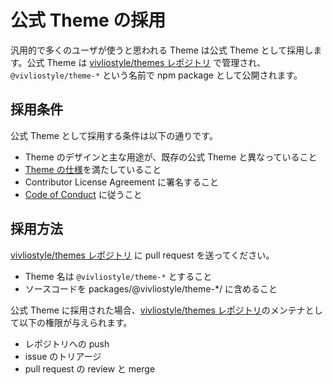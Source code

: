 # 公式 Theme の採用

汎用的で多くのユーザが使うと思われる Theme は公式 Theme として採用します。公式 Theme は [vivliostyle/themes レポジトリ][] で管理され、`@vivliostyle/theme-*` という名前で npm package として公開されます。

## 採用条件

公式 Theme として採用する条件は以下の通りです。

- Theme のデザインと主な用途が、既存の公式 Theme と異なっていること
- [Theme の仕様](https://vivliostyle.github.io/themes/#/ja/spec)を満たしていること
- Contributor License Agreement に署名すること
- [Code of Conduct](https://github.com/vivliostyle/themes/blob/master/CODE_OF_CONDUCT.md) に従うこと

## 採用方法

[vivliostyle/themes レポジトリ][] に pull request を送ってください。

- Theme 名は `@vivliostyle/theme-*` とすること
- ソースコードを packages/@vivliostyle/theme-\*/ に含めること

公式 Theme に採用された場合、[vivliostyle/themes レポジトリ][]のメンテナとして以下の権限が与えられます。

- レポジトリへの push
- issue のトリアージ
- pull request の review と merge

[vivliostyle/themes レポジトリ]: https://github.com/vivliostyle/themes
